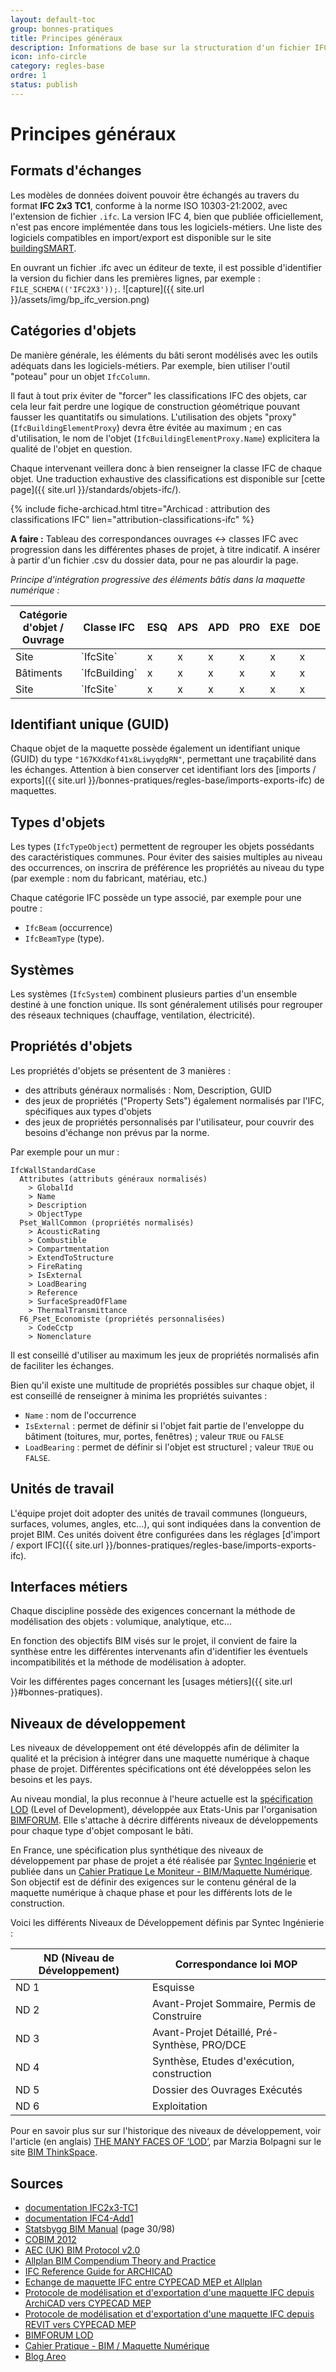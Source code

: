 ```yaml
---
layout: default-toc
group: bonnes-pratiques
title: Principes généraux
description: Informations de base sur la structuration d'un fichier IFC, la classification des objets, les niveaux de détail.
icon: info-circle
category: regles-base
ordre: 1
status: publish
---
```


# Principes généraux

## Formats d'échanges
Les modèles de données doivent pouvoir être échangés au travers du format **IFC 2x3 TC1**, conforme à la norme ISO 10303-21:2002, avec l'extension de fichier `.ifc`. La version IFC 4, bien que publiée officiellement, n'est pas encore implémentée dans tous les logiciels-métiers. Une liste des logiciels compatibles en import/export est disponible sur le site [buildingSMART](http://www.buildingsmart.org/compliance/certified-software/).

En ouvrant un fichier .ifc avec un éditeur de texte, il est possible d'identifier la version du fichier dans les premières lignes, par exemple : `FILE_SCHEMA(('IFC2X3'));`.
![capture]({{ site.url }}/assets/img/bp_ifc_version.png)

## Catégories d'objets

De manière générale, les éléments du bâti seront modélisés avec les outils adéquats dans les logiciels-métiers. Par exemple, bien utiliser l'outil "poteau" pour un objet `IfcColumn`.

Il faut à tout prix éviter de "forcer" les classifications IFC des objets, car cela leur fait perdre une logique de construction géométrique pouvant fausser les quantitatifs ou simulations. L'utilisation des objets "proxy" (`IfcBuildingElementProxy`) devra être évitée au maximum ; en cas d'utilisation, le nom de l'objet (`IfcBuildingElementProxy.Name`) explicitera la qualité de l'objet en question.

Chaque intervenant veillera donc à bien renseigner la classe IFC de chaque objet. Une traduction exhaustive des classifications est disponible sur [cette page]({{ site.url }}/standards/objets-ifc/).

{% include fiche-archicad.html titre="Archicad : attribution des classifications IFC" lien="attribution-classifications-ifc" %}

<div class="alert alert-danger" role="alert">
  <i class="fa fa-exclamation-triangle"></i> <strong>A faire :</strong>
  Tableau des correspondances ouvrages <-> classes IFC avec progression dans les différentes phases de projet, à titre indicatif. A insérer à partir d'un fichier .csv du dossier data, pour ne pas alourdir la page.
</div>

*Principe d'intégration progressive des éléments bâtis dans la maquette numérique :*

<div class="table-responsive">
  <table class="table table-bordered table-hover">
    <thead>
    <tr>
      <th>Catégorie d'objet / Ouvrage</th>
      <th>Classe IFC</th>
      <th>ESQ</th>
      <th>APS</th>
      <th>APD</th>
      <th>PRO</th>
      <th>EXE</th>
      <th>DOE</th>
    </tr>
    </thead>
    <tbody>
      <tr>
        <td>Site</td>
        <td>`IfcSite`</td>
        <td>x</td>
        <td>x</td>
        <td>x</td>
        <td>x</td>
        <td>x</td>
        <td>x</td>
      </tr>
      <tr>
        <td>Bâtiments</td>
        <td>`IfcBuilding`</td>
        <td>x</td>
        <td>x</td>
        <td>x</td>
        <td>x</td>
        <td>x</td>
        <td>x</td>
      </tr>
      <tr>
        <td>Site</td>
        <td>`IfcSite`</td>
        <td>x</td>
        <td>x</td>
        <td>x</td>
        <td>x</td>
        <td>x</td>
        <td>x</td>
      </tr>
    </tbody>
  </table>
</div>

## Identifiant unique (GUID)

Chaque objet de la maquette possède également un identifiant unique (GUID) du type `"167KXdKof41x8LiwyqdgRN"`, permettant une traçabilité dans les échanges. Attention à bien conserver cet identifiant lors des [imports / exports]({{ site.url }}/bonnes-pratiques/regles-base/imports-exports-ifc) de maquettes.

## Types d'objets

Les types (`IfcTypeObject`) permettent de regrouper les objets possédants des caractéristiques communes. Pour éviter des saisies multiples au niveau des occurrences, on inscrira de préférence les propriétés au niveau du type (par exemple : nom du fabricant, matériau, etc.)

Chaque catégorie IFC possède un type associé, par exemple pour une poutre :

* `IfcBeam` (occurrence)
* `IfcBeamType` (type).

## Systèmes

Les systèmes (`IfcSystem`) combinent plusieurs parties d'un ensemble destiné à une fonction unique. Ils sont généralement utilisés pour regrouper des réseaux techniques (chauffage, ventilation, électricité).

## Propriétés d'objets

Les propriétés d'objets se présentent de 3 manières :

* des attributs généraux normalisés : Nom, Description, GUID
* des jeux de propriétés ("Property Sets") également normalisés par l'IFC, spécifiques aux types d'objets
* des jeux de propriétés personnalisés par l'utilisateur, pour couvrir des besoins d'échange non prévus par la norme.

Par exemple pour un mur :

~~~
IfcWallStandardCase
  Attributes (attributs généraux normalisés)
    > GlobalId
    > Name
    > Description
    > ObjectType
  Pset_WallCommon (propriétés normalisés)
    > AcousticRating
    > Combustible
    > Compartmentation
    > ExtendToStructure
    > FireRating
    > IsExternal
    > LoadBearing
    > Reference
    > SurfaceSpreadOfFlame
    > ThermalTransmittance
  F6_Pset_Economiste (propriétés personnalisées)
    > CodeCctp
    > Nomenclature
~~~

Il est conseillé d'utiliser au maximum les jeux de propriétés normalisés afin de faciliter les échanges.

Bien qu'il existe une multitude de propriétés possibles sur chaque objet, il est conseillé de renseigner à minima les propriétés suivantes :

* `Name` : nom de l'occurrence
* `IsExternal` : permet de définir si l'objet fait partie de l'enveloppe du bâtiment (toitures, mur, portes, fenêtres) ; valeur `TRUE` ou `FALSE`
* `LoadBearing` : permet de définir si l'objet est structurel ; valeur `TRUE` ou `FALSE`.

## Unités de travail

L'équipe projet doit adopter des unités de travail communes (longueurs, surfaces, volumes, angles, etc...), qui sont indiquées dans la convention de projet BIM.
Ces unités doivent être configurées dans les réglages [d'import / export IFC]({{ site.url }}/bonnes-pratiques/regles-base/imports-exports-ifc).

## Interfaces métiers

Chaque discipline possède des exigences concernant la méthode de modélisation des objets : volumique, analytique, etc...

En fonction des objectifs BIM visés sur le projet, il convient de faire la synthèse entre les différentes intervenants afin d'identifier les éventuels incompatibilités et la méthode de modélisation à adopter.

Voir les différentes pages concernant les  [usages métiers]({{ site.url }}#bonnes-pratiques).

## Niveaux de développement

Les niveaux de développement ont été développés afin de délimiter la qualité et la précision à intégrer dans une maquette numérique à chaque phase de projet. Différentes spécifications ont été développées selon les besoins et les pays.

Au niveau mondial, la plus reconnue à l'heure actuelle est la [spécification LOD](http://bimforum.org/lod/) (Level of Development), développée aux Etats-Unis par l'organisation [BIMFORUM](http://bimforum.org/). Elle s'attache à décrire différents niveaux de développements pour chaque type d'objet composant le bâti.

En France, une spécification plus synthétique des niveaux de développement par phase de projet a été réalisée par [Syntec Ingénierie](http://www.syntec-ingenierie.fr/) et publiée dans un [Cahier Pratique Le Moniteur - BIM/Maquette Numérique](http://www.syntec-ingenierie.fr/actualites/2014/08/29/bimmaquette-numerique-contenu-et-niveaux-de-developpement/). Son objectif est de définir des exigences sur le contenu général de la maquette numérique à chaque phase et pour les différents lots de le construction.

Voici les différents Niveaux de Développement définis par Syntec Ingénierie :

<div class="table-responsive">
  <table class="table table-bordered table-hover">
    <thead>
    <tr>
      <th>ND (Niveau de Développement)</th>
      <th>Correspondance loi MOP</th>
    </tr>
    </thead>
    <tbody>
      <tr>
        <td>ND 1</td>
        <td>Esquisse</td>
      </tr>
      <tr>
        <td>ND 2</td>
        <td>Avant-Projet Sommaire, Permis de Construire</td>
      </tr>
      <tr>
        <td>ND 3</td>
        <td>Avant-Projet Détaillé, Pré-Synthèse, PRO/DCE</td>
      </tr>
      <tr>
        <td>ND 4</td>
        <td>Synthèse, Etudes d'exécution, construction</td>
      </tr>
      <tr>
        <td>ND 5</td>
        <td>Dossier des Ouvrages Exécutés</td>
      </tr>
      <tr>
        <td>ND 6</td>
        <td>Exploitation</td>
      </tr>
    </tbody>
  </table>
</div>

Pour en savoir plus sur sur l'historique des niveaux de développement, voir l'article (en anglais) [THE MANY FACES OF ‘LOD’](http://www.bimthinkspace.com/2016/07/the-many-faces-of-lod.html), par Marzia Bolpagni sur le site [BIM ThinkSpace](http://www.bimthinkspace.com/).

## Sources

* [documentation IFC2x3-TC1](http://www.buildingsmart-tech.org/ifc/IFC4/Add1/html/)
* [documentation IFC4-Add1](http://www.buildingsmart-tech.org/ifc/IFC4/Add1/html/)
* [Statsbygg BIM Manual](http://www.statsbygg.no/Files/publikasjoner/manualer/StatsbyggBIM-manual-ver1-2-1eng-2013-12-17.pdf) (page 30/98)
* [COBIM 2012](http://www.en.buildingsmart.kotisivukone.com/3)
* [AEC (UK) BIM Protocol v2.0](https://aecuk.wordpress.com/documents/)
* [Allplan BIM Compendium Theory and Practice](https://www.allplan.com/fileadmin/user_upload/_corp/Home/Aktionsseiten/BIM_Leitfaden/EN/Allplan_BIM_Compendium.pdf)
* [IFC Reference Guide for ARCHICAD](http://www.graphisoft.com/downloads/addons/ifc/index.html)
* [Echange de maquette IFC entre CYPECAD MEP et Allplan](https://cypecommunity.zendesk.com/hc/fr/articles/204525969-Echange-de-maquette-IFC-entre-CYPECAD-MEP-et-Allplan)
* [Protocole de modélisation et d'exportation d'une maquette IFC depuis ArchiCAD vers CYPECAD MEP](https://cypecommunity.zendesk.com/hc/fr/articles/204281509-Protocole-de-modélisation-et-d-exportation-d-une-maquette-IFC-depuis-ArchiCAD-vers-CYPECAD-MEP)
* [Protocole de modélisation et d'exportation d'une maquette IFC depuis REVIT vers CYPECAD MEP](https://cypecommunity.zendesk.com/hc/fr/articles/201766699-Protocole-d-exportation-d-une-maquette-IFC-depuis-REVIT-et-importation-dans-CYPECAD-MEP-)
* [BIMFORUM LOD](http://bimforum.org/lod/)
* [Cahier Pratique - BIM / Maquette Numérique](http://www.syntec-ingenierie.fr/actualites/2014/08/29/bimmaquette-numerique-contenu-et-niveaux-de-developpement/)
* [Blog Areo](http://blog.areo.io/)

